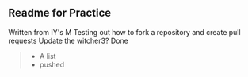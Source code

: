 ## Readme for Practice
Written from IY's M
Testing out how to fork a repository and create pull requests
Update the witcher3?
Done
>- A list
>- pushed
